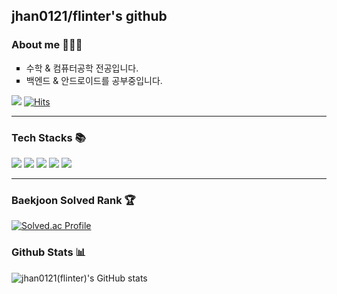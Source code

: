 ## jhan0121/flinter's github

### About me 🧑🏻‍💻
<ul style = "list-style-type:square;">
<li> 수학 & 컴퓨터공학 전공입니다.</li>
<li> 백엔드 & 안드로이드를 공부중입니다.</li>
</ul>

<a href="mailto:hchsa77@gmail.com"><img src="https://img.shields.io/badge/Gmail-d14836?style=flat-square&logo=Gmail&logoColor=white&link=jhan0121@gmail.com"/></a>
[![Hits](https://hits.seeyoufarm.com/api/count/incr/badge.svg?url=https://github.com/jhan0121&icon=github.svg&icon_color=%23E7E7E7&title=github&edge_flat=false)](https://hits.seeyoufarm.com)

---

###  Tech Stacks 📚
<div>
<img src="https://img.shields.io/badge/java-007396?style=for-the-badge&logo=openjdk&logoColor=white">
<img src="https://img.shields.io/badge/python-3776AB?style=for-the-badge&logo=python&logoColor=white">
<img src="https://img.shields.io/badge/kotlin-7F52FF?style=for-the-badge&logo=kotlin&logoColor=white">
<img src="https://img.shields.io/badge/spring boot-6DB33F?style=for-the-badge&logo=springboot&logoColor=white">
<img src="https://img.shields.io/badge/mysql-4479A1?style=for-the-badge&logo=mysql&logoColor=white">

</div>

---
<div>
	
### Baekjoon Solved Rank 🏆
[![Solved.ac Profile](http://mazassumnida.wtf/api/v2/generate_badge?boj=flinter)](https://solved.ac/flinter)

### Github Stats 📊
![jhan0121(flinter)'s GitHub stats](https://github-readme-stats.vercel.app/api?username=jhan0121&show_icons=true&theme=radical)

</div>
